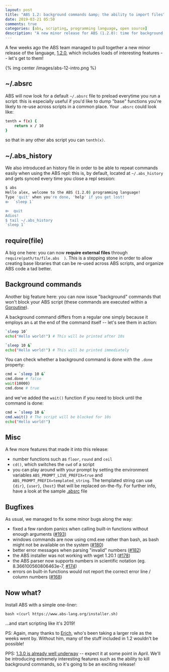 ```yaml
---
layout: post
title: "ABS 1.2: background commands &amp; the ability to import files"
date: 2019-03-21 05:50
comments: true
categories: [abs, scripting, programming language, open source]
description: "A new minor release for ABS (1.2.0): time for background commands and external imports!"
---
```


A few weeks ago the ABS team managed to pull together
a new minor release of the language, [1.2.0](https://github.com/abs-lang/abs/releases/tag/1.2.0),
which includes loads of interesting features -- let's get to them!

{% img center /images/abs-12-intro.png %}

<!-- more -->

## ~/.absrc

ABS will now look for a default `~/.absrc` file to preload
everytime you run a script: this is especially useful if you'd
like to dump "base" functions you're likely to re-use across
scripts in a common place. Your `.absrc` could look like:

``` bash
tenth = f(x) {
    return x / 10
}
```

so that in any other abs script you can `tenth(x)`.

## ~/.abs_history

We also introduced an history file in order to be able to
repeat commands easily when using the ABS repl: this is, by default,
located at `~/.abs_history` and gets synced every time you close
a repl session:

``` bash
$ abs
Hello alex, welcome to the ABS (1.2.0) programming language!
Type 'quit' when you're done, 'help' if you get lost!
⧐  `sleep 1`

⧐  quit
Adios!
$ tail ~/.abs_history 
`sleep 1`
```

## require(file)

A big one here: you can now **require external files** through `require(path/to/file.abs  )`.
This is a stepping stone in order to allow creating base libraries that can be re-used
across ABS scripts, and organize ABS code a tad better. 

## Background commands

Another big feature here: you can now issue "background" commands that won't block
your ABS script (these commands are executed within a [Goroutine](https://tour.golang.org/concurrency/1)).

A background command differs from a regular one simply because it employs
an `&` at the end of the command itself -- let's see them in action:

``` bash
`sleep 10`
echo("Hello world!") # This will be printed after 10s

`sleep 10 &`
echo("Hello world!") # This will be printed immediately
```

You can check whether a background command is done with the `.done` property:

``` bash
cmd = `sleep 10 &`
cmd.done # false
wait(10000)
cmd.done # true
```

and we've added the `wait()` function if you need to block until
the command is done:

``` bash
cmd = `sleep 10 &`
cmd.wait() # The script will be blocked for 10s
echo("Hello world!")
```

## Misc

A few more features that made it into this release:

* number functions such as `floor`, `round` and `ceil`
* `cd()`, which switches the `cwd` of a script
* you can play around with your prompt by setting the environment variables `ABS_PROMPT_LIVE_PREFIX=true` and `ABS_PROMPT_PREFIX=templated_string`. The templated string can use `{dir}`, `{user}`, `{host}` that will be replaced on-the-fly. For further info, have a look at the sample [.absrc](https://github.com/abs-lang/abs/blob/d1e92899ed0d6b3abb7a0a3fc6ec18d13dbe3ff2/tests/test-absrc.abs) file

## Bugfixes

As usual, we managed to fix some minor bugs along the way:

* fixed a few random panics when calling built-in functions without enough arguments ([#193](https://github.com/abs-lang/abs/pull/193))
* windows commands are now using cmd.exe rather than bash, as bash might not be available on the system ([#180](https://github.com/abs-lang/abs/pull/180))
* better error messages when parsing "invalid" numbers ([#182](https://github.com/abs-lang/abs/pull/182))
* the ABS installer was not working with wget 1.20.1 ([#178](https://github.com/abs-lang/abs/pull/178))
* the ABS parser now supports numbers in scientific notation (eg. 8.366100560806463e-7, [#174](https://github.com/abs-lang/abs/pull/174))
* errors on built-in functions would not report the correct error line / column numbers ([#168](https://github.com/abs-lang/abs/pull/168))

## Now what?

Install ABS with a simple one-liner:

```
bash <(curl https://www.abs-lang.org/installer.sh)
```

...and start scripting like it's 2019!

PS: Again, many thanks to [Erich](https://github.com/ntwrick),
who's been taking a larger role as the weeks went by. Without him,
many of the stuff included in 1.2 wouldn't be possible!

PPS: [1.3.0 is already well underway](https://github.com/abs-lang/abs/milestone/10) -- expect
it at some point in April. We'll be introducing extremely
interesting features such as the ability to kill background commands,
so it's going to be an exciting release!